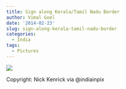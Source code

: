 ```yaml
---
title: Sign along Kerala/Tamil Nadu Border
author: Vimal Goel
date: '2014-02-23'
slug: sign-along-kerala-tamil-nadu-border
categories:
  - India
tags:
  - Pictures
---
```

![](/post/2014-02-23-sign-along-kerala-tamil-nadu-border_files/MockingLadies.jpg)


Copyright: Nick Kenrick
via @indiainpix